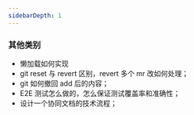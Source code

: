 ```yaml
---
sidebarDepth: 1
---
```


### 其他类别

- 懒加载如何实现
- git reset 与 revert 区别，revert 多个 mr 改如何处理；
- git 如何撤回 add 后的内容；
- E2E 测试怎么做的，怎么保证测试覆盖率和准确性；
- 设计一个协同文档的技术流程；
